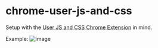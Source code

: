 # chrome-user-js-and-css
Setup with the [User JS and CSS Chrome Extension](https://chromewebstore.google.com/detail/user-javascript-and-css/nbhcbdghjpllgmfilhnhkllmkecfmpld) in mind.


Example:
![image](https://github.com/AubreeH/chrome-user-js-and-css/assets/61538773/be68d3eb-530f-4527-be1f-7e6ea2e5710a)
